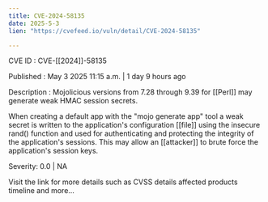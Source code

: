```yaml
---
title: CVE-2024-58135
date: 2025-5-3
lien: "https://cvefeed.io/vuln/detail/CVE-2024-58135"

---
```


CVE ID : CVE-[[2024]]-58135

Published :  May 3
2025
11:15 a.m. | 1 day
9 hours ago

Description : Mojolicious versions from 7.28 through 9.39 for  [[Perl]] may generate weak HMAC session secrets.

When creating a default app with the "mojo generate app" tool
a weak secret is written to the application's configuration  [[file]] using the insecure rand() function
and used for authenticating and protecting the integrity of the application's sessions. This may allow an  [[attacker]] to brute force the application's session keys.

Severity: 0.0 | NA

Visit the link for more details
such as CVSS details
affected products
timeline
and more...
